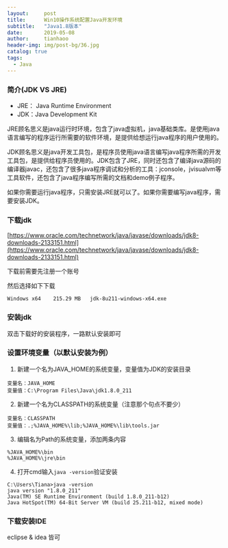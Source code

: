 ```yaml
---
layout:     post
title:      Win10操作系统配置Java开发环境
subtitle:   "Java1.8版本"
date:       2019-05-08
author:     tianhaoo
header-img: img/post-bg/36.jpg
catalog: true
tags:
  - Java
---
```


### 简介(JDK VS JRE)

* JRE： Java Runtime Environment
* JDK：Java Development Kit 

JRE顾名思义是java运行时环境，包含了java虚拟机，java基础类库。是使用java语言编写的程序运行所需要的软件环境，是提供给想运行java程序的用户使用的。

JDK顾名思义是java开发工具包，是程序员使用java语言编写java程序所需的开发工具包，是提供给程序员使用的。JDK包含了JRE，同时还包含了编译java源码的编译器javac，还包含了很多java程序调试和分析的工具：jconsole，jvisualvm等工具软件，还包含了java程序编写所需的文档和demo例子程序。

如果你需要运行java程序，只需安装JRE就可以了。如果你需要编写java程序，需要安装JDK。


### 下载jdk

[https://www.oracle.com/technetwork/java/javase/downloads/jdk8-downloads-2133151.html](https://www.oracle.com/technetwork/java/javase/downloads/jdk8-downloads-2133151.html)

下载前需要先注册一个账号

然后选择如下下载

`Windows x64	215.29 MB  	jdk-8u211-windows-x64.exe`

### 安装jdk

双击下载好的安装程序，一路默认安装即可

### 设置环境变量（以默认安装为例）

1. 新建一个名为JAVA_HOME的系统变量，变量值为JDK的安装目录
```
变量名：JAVA_HOME
变量值：C:\Program Files\Java\jdk1.8.0_211
```
2. 新建一个名为CLASSPATH的系统变量（注意那个句点不要少）
```
变量名：CLASSPATH
变量值：.;%JAVA_HOME%\lib;%JAVA_HOME%\lib\tools.jar
```
3. 编辑名为Path的系统变量，添加两条内容
```
%JAVA_HOME%\bin
%JAVA_HOME%\jre\bin
```
4. 打开cmd输入`java -version`验证安装
```
C:\Users\Tiana>java -version
java version "1.8.0_211"
Java(TM) SE Runtime Environment (build 1.8.0_211-b12)
Java HotSpot(TM) 64-Bit Server VM (build 25.211-b12, mixed mode)
```

### 下载安装IDE

eclipse & idea 皆可

